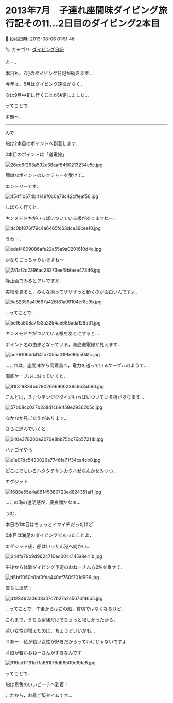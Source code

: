 # 2013年7月　子連れ座間味ダイビング旅行記その11…2日目のダイビング2本目

📅 投稿日時: 2013-08-06 01:51:46

🏷️ カテゴリ: [ダイビング日記](ce3a7a8d424d112fce83ee85c81a0e344.md)

えー．





本日も，7月のダイビング日記が続きます…


今年は，8月はダイビング遠征がなく．


次は9月中旬に行くことが決定しました…


ってことで．


本題へ．


-----





んで．


船は2本目のポイントへ到着します…


2本目のポイントは「送電線」




![26ee6f263a592e38aaf6460213234c5c.jpg](images/26ee6f263a592e38aaf6460213234c5c.jpg)




簡単なポイントのレクチャーを受けて…





エントリーです．




![454f10674b4149f0c0a78c42cffeaf56.jpg](images/454f10674b4149f0c0a78c42cffeaf56.jpg)







しばらく行くと．


キンメモドキがいっぱいついている根がありますねー．




![dc0bf876f79c4a6465fc63dce39cee10.jpg](images/dc0bf876f79c4a6465fc63dce39cee10.jpg)




うわー．




![edaf4809086afe22a55a9a0201610d4c.jpg](images/edaf4809086afe22a55a9a0201610d4c.jpg)




かなりごっちゃりいますね～




![281af2c2396ac28273eef9bfeae47346.jpg](images/281af2c2396ac28273eef9bfeae47346.jpg)




静止画でみるとアレですが．


実物を見ると，みんな揃ってザザザっと動くのが面白いんですよ．




![5a82359a49697a426f81a09104ef8c9b.jpg](images/5a82359a49697a426f81a09104ef8c9b.jpg)




…ってことで．




![5e16a808a7f53a2254ae686ada128a31.jpg](images/5e16a808a7f53a2254ae686ada128a31.jpg)




キンメモドキがついている根をあとにすると…





ポイント名の由来となっている，海底送電線が見えます．




![ac99106dd4141b7055a019fe96b504fc.jpg](images/ac99106dd4141b7055a019fe96b504fc.jpg)




…これは，座間味から阿嘉島へ，電力を送っているケーブルのようで…





海底ケーブルに沿っていくと．




![81f319834bb79026e6900239c9b3a060.jpg](images/81f319834bb79026e6900239c9b3a060.jpg)




こんどは，スカシテンジクダイがいっぱいついている根があります…




![57b08cc027b2d8d1c6e1f58e2936205c.jpg](images/57b08cc027b2d8d1c6e1f58e2936205c.jpg)




なかなか見ごたえがあります…





さらに進んでいくと…




![640e378200e2070e8bb75bc76b57211b.jpg](images/640e378200e2070e8bb75bc76b57211b.jpg)




ハナゴイやら




![e1e07dc5430026a7746fa71f34ca4cb0.jpg](images/e1e07dc5430026a7746fa71f34ca4cb0.jpg)




どこにでもいるハタタテサンカクハゼなんかをみつつ…





エグジット．




![1688e55e4a86145380723ed824351af1.jpg](images/1688e55e4a86145380723ed824351af1.jpg)




…この海の透明感が，慶良間だなぁ…





うむ．


本日の1本目はちょっとイマイチだったけど．


2本目は満足のダイビングであったことよ．





エグジット後，船はいったん港へ向かい…




![644fa79b9d9624710ec004c145a8e41b.jpg](images/644fa79b9d9624710ec004c145a8e41b.jpg)




午後から体験ダイビング予定のおねーさん方2名を乗せて．




![d5bf1050c0bf3fda440cf750f201d996.jpg](images/d5bf1050c0bf3fda440cf750f201d996.jpg)




直ちに出航！




![d128462a0608a07d7b27a2a567bf46b5.jpg](images/d128462a0608a07d7b27a2a567bf46b5.jpg)




…ってことで．午後からはこの船，貸切ではなくなるけど．





これまで，うちら家族だけでちょっと寂しかったから，


若い女性が増えたのは，ちょうどいいかも…


＃あー．私が若い女性が好きだからってわけじゃないですよ


＃娘が若いおねーさんがすきなんです







![619cd1f191c71a681f76d66509c19fe8.jpg](images/619cd1f191c71a681f76d66509c19fe8.jpg)




ってことで．


船は景色のいいビーチへ到着！


これから，お昼ご飯タイムです…
